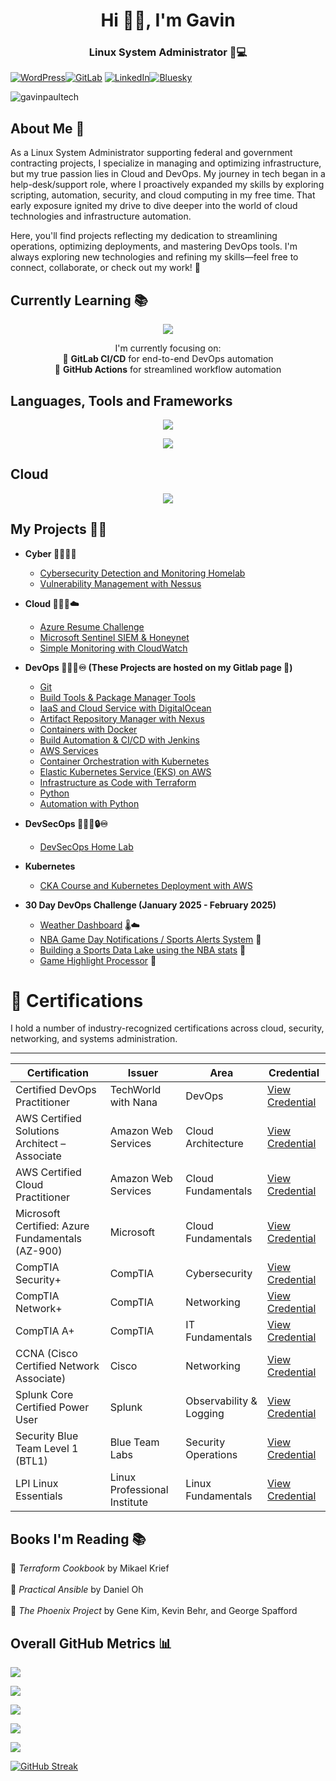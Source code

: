 <h1 align="center">Hi 👋🏽, I'm Gavin</h1>
<h3 align="center"> Linux System Administrator 🐧💻</h3>


[![WordPress](https://img.shields.io/badge/WordPress-%23117AC9.svg?style=for-the-badge&logo=WordPress&logoColor=white)](https://gavinpaul.tech/)[![GitLab](https://img.shields.io/badge/gitlab-%23181717.svg?style=for-the-badge&logo=gitlab&logoColor=white)](https://gitlab.com/gavin.faber)
[![LinkedIn](https://img.shields.io/badge/linkedin-%230077B5.svg?style=for-the-badge&logo=linkedin&logoColor=white)](https://www.linkedin.com/in/gavin-faber/)[![Bluesky](https://img.shields.io/badge/Bluesky-0285FF?style=for-the-badge&logo=Bluesky&logoColor=white)](https://bsky.app/profile/gavinpaul.tech) <p align="left"> <img src="https://komarev.com/ghpvc/?username=gavinpaultech&label=Profile%20views&color=0e75b6&style=flat" alt="gavinpaultech" /> </p>

<h2>About Me 🤔</h2>

As a Linux System Administrator supporting federal and government contracting projects, I specialize in managing and optimizing infrastructure, but my true passion lies in Cloud and DevOps. My journey in tech began in a help-desk/support role, where I proactively expanded my skills by exploring scripting, automation, security, and cloud computing in my free time. That early exposure ignited my drive to dive deeper into the world of cloud technologies and infrastructure automation.

Here, you'll find projects reflecting my dedication to streamlining operations, optimizing deployments, and mastering DevOps tools. I'm always exploring new technologies and refining my skills—feel free to connect, collaborate, or check out my work! 🚀


<h2>Currently Learning 📚</h2>

<p align="center">
  <a href="https://skillicons.dev">
    <img src="https://skillicons.dev/icons?i=gitlab,githubactions" />
  </a>
</p>

<p align="center">
  I'm currently focusing on:
  <br>
  🔹 <b>GitLab CI/CD</b> for end-to-end DevOps automation  
  <br>
  🔹 <b>GitHub Actions</b> for streamlined workflow automation
</p>




<h2>Languages, Tools and Frameworks</h2>
<p align="center">
  <a href="https://skillicons.dev">
    <img src="https://skillicons.dev/icons?i=bash,linux,redhat,git,python,nodejs,npm"
  </a>
</p>
<p align="center">
  <a href="https://skillicons.dev">
    <img src="https://skillicons.dev/icons?i=docker,jenkins,kubernetes,terraform,ansible,prometheus,grafana" />
  </a>
</p>

<h2>Cloud</h2>

<p align="center">
  <a href="https://skillicons.dev">
    <img src="https://skillicons.dev/icons?i=aws,azure" />
  </a>
</p>

<h2>My Projects 👨‍💻 </h2>

- <b>Cyber 👨🏽‍💻🔎</b>
  - [Cybersecurity Detection and Monitoring Homelab](https://github.com/gavinpaultech/SOC-Lab)
  - [Vulnerability Management with Nessus](https://github.com/gavinpaultech/Vulnerability-Management-using-Nessus)  

- <b>Cloud 👨🏽‍💻☁️</b>
  - [Azure Resume Challenge](https://github.com/gavinpaultech/azure-resume)
  - [Microsoft Sentinel SIEM & Honeynet](https://github.com/gavinpaultech/microsoft-sentinel-siem)
  - [Simple Monitoring with CloudWatch](https://github.com/gavinpaultech/monitoring-with-cloudwatch)

- <b>DevOps 👨🏽‍💻♾️ (These Projects are hosted on my Gitlab page 🦊)</b>
  - [Git](https://gitlab.com/gavin-devop-projects/03-git)
  - [Build Tools & Package Manager Tools](https://gitlab.com/gavin-devop-projects/04-build-tools)
  - [IaaS and Cloud Service with DigitalOcean](https://gitlab.com/gavin-devop-projects/05-cloud)
  - [Artifact Repository Manager with Nexus](https://gitlab.com/gavin-devop-projects/06-nexus)
  - [Containers with Docker](https://gitlab.com/gavin-devop-projects/07-docker)
  - [Build Automation & CI/CD with Jenkins](https://gitlab.com/gavin-devop-projects/08-jenkins)
  - [AWS Services](https://gitlab.com/gavin-devop-projects/09-aws)
  - [Container Orchestration with Kubernetes](https://gitlab.com/gavin-devop-projects/10-kubernetes)
  - [Elastic Kubernetes Service (EKS) on AWS](https://gitlab.com/gavin-devop-projects/11-eks)
  - [Infrastructure as Code with Terraform](https://gitlab.com/gavin-devop-projects/12-terraform)
  - [Python](https://gitlab.com/gavin-devop-projects/13-python)
  - [Automation with Python](https://gitlab.com/gavin-devop-projects/14-automation-with-python)

- <b>DevSecOps 👨🏽‍💻🔒♾️</b>
  - [DevSecOps Home Lab](https://github.com/gavinpaultech/devsecops-homelab)

  
- <b>Kubernetes </b>

  - [CKA Course and Kubernetes Deployment with AWS](https://gitlab.com/gavin.faber/cka)
  
- <b>30 Day DevOps Challenge (January 2025 - February 2025)</b>
  - [Weather Dashboard](https://github.com/gavinpaultech/Weather-Dashboard) 🌡️☁️
  - [NBA Game Day Notifications / Sports Alerts System](https://github.com/gavinpaultech/NBA-Game-Day-Notifications-Sports-Alerts-System) 🏀
  - [Building a Sports Data Lake using the NBA stats](https://github.com/gavinpaultech/NBA-DataLake) 🧐
  - [Game Highlight Processor](https://github.com/gavinpaultech/NCAAGameHighlights) 🏀



# 📜 Certifications

I hold a number of industry-recognized certifications across cloud, security, networking, and systems administration.

---

 Certification | Issuer | Area | Credential |
|---------------|--------|------|------------|
| Certified DevOps Practitioner  | TechWorld with Nana | DevOps | [View Credential](https://www.credly.com/earner/earned/badge/0c3ab21d-9866-4433-9afc-0ff5af0fd308) |
| AWS Certified Solutions Architect – Associate | Amazon Web Services | Cloud Architecture | [View Credential](https://www.credly.com/users/gavin-faber-jr) |
| AWS Certified Cloud Practitioner | Amazon Web Services | Cloud Fundamentals | [View Credential](https://www.credly.com/users/gavin-faber-jr) |
| Microsoft Certified: Azure Fundamentals (AZ-900) | Microsoft | Cloud Fundamentals | [View Credential](https://learn.microsoft.com/) |
| CompTIA Security+ | CompTIA | Cybersecurity | [View Credential](https://www.credly.com/users/gavin-faber-jr) |
| CompTIA Network+ | CompTIA | Networking | [View Credential](https://www.credly.com/users/gavin-faber-jr) |
| CompTIA A+ | CompTIA | IT Fundamentals | [View Credential](https://www.credly.com/users/gavin-faber-jr) |
| CCNA (Cisco Certified Network Associate) | Cisco | Networking | [View Credential](https://www.credly.com/users/gavin-faber-jr) |
| Splunk Core Certified Power User | Splunk | Observability & Logging | [View Credential](https://www.credly.com/users/gavin-faber-jr) |
| Security Blue Team Level 1 (BTL1) | Blue Team Labs | Security Operations | [View Credential](https://www.credly.com/users/gavin-faber-jr) |
| LPI Linux Essentials | Linux Professional Institute | Linux Fundamentals | [View Credential](https://www.credly.com/users/gavin-faber-jr) |



## Books I'm Reading 📚</h3>


  📘 <i>Terraform Cookbook</i> by Mikael Krief  
  <br>
  📗 <i>Practical Ansible</i> by Daniel Oh  
  <br>
  📕 <i>The Phoenix Project</i> by Gene Kim, Kevin Behr, and George Spafford  
</p>


<h2>Overall GitHub Metrics 📊</h2>


[youtube]: https://www.youtube.com/c/gavinpaultech
[linkedin]: https://linkedin.com/in/gavin-faber

![](http://github-profile-summary-cards.vercel.app/api/cards/profile-details?username=gavinpaultech&theme=dark) 

![](http://github-profile-summary-cards.vercel.app/api/cards/repos-per-language?username=gavinpaultech&theme=dark) 

![](http://github-profile-summary-cards.vercel.app/api/cards/most-commit-language?username=gavinpaultech&theme=dark) 

![](http://github-profile-summary-cards.vercel.app/api/cards/stats?username=gavinpaultech&theme=dark) 

![](http://github-profile-summary-cards.vercel.app/api/cards/productive-time?username=gavinpaultech&theme=dark&utcOffset=8) 

[![GitHub Streak](https://github-readme-streak-stats-sandy-five.vercel.app?user=gavinpaultech&theme=highcontrast)](https://git.io/streak-stats)
